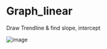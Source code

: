 # Graph_linear

Draw Trendline & find slope, intercept


![image](https://github.com/RamkumarMohan6383/Graph_linear/assets/95962773/30ae3b94-746c-4511-add4-83cb7ed31a49)
